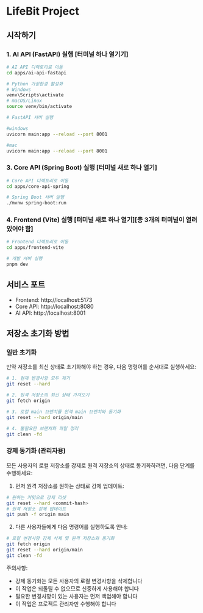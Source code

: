 # LifeBit Project

## 시작하기

### 1. AI API (FastAPI) 실행 [터미널 하나 열기기]
```bash
# AI API 디렉토리로 이동
cd apps/ai-api-fastapi

# Python 가상환경 활성화
# Windows
venv\Scripts\activate
# macOS/Linux
source venv/bin/activate

# FastAPI 서버 실행

#windows
uvicorn main:app --reload --port 8001

#mac
uvicorn main:app --reload --port 8001


```

### 3. Core API (Spring Boot) 실행 [터미널 새로 하나 열기]
```bash
# Core API 디렉토리로 이동
cd apps/core-api-spring

# Spring Boot 서버 실행
./mvnw spring-boot:run
```

### 4. Frontend (Vite) 실행 [터미널 새로 하나 열기][총 3개의 터미널이 열려 있어야 함]
```bash
# Frontend 디렉토리로 이동
cd apps/frontend-vite

# 개발 서버 실행
pnpm dev
```

## 서비스 포트
- Frontend: http://localhost:5173
- Core API: http://localhost:8080
- AI API: http://localhost:8001

## 저장소 초기화 방법

### 일반 초기화
만약 저장소를 최신 상태로 초기화해야 하는 경우, 다음 명령어를 순서대로 실행하세요:

```bash
# 1. 현재 변경사항 모두 제거
git reset --hard

# 2. 원격 저장소의 최신 상태 가져오기
git fetch origin

# 3. 로컬 main 브랜치를 원격 main 브랜치와 동기화
git reset --hard origin/main

# 4. 불필요한 브랜치와 파일 정리
git clean -fd
```

### 강제 동기화 (관리자용)
모든 사용자의 로컬 저장소를 강제로 원격 저장소의 상태로 동기화하려면, 다음 단계를 수행하세요:

1. 먼저 원격 저장소를 원하는 상태로 강제 업데이트:
```bash
# 원하는 커밋으로 강제 리셋
git reset --hard <commit-hash>
# 원격 저장소 강제 업데이트
git push -f origin main
```

2. 다른 사용자들에게 다음 명령어를 실행하도록 안내:
```bash
# 로컬 변경사항 강제 삭제 및 원격 저장소와 동기화
git fetch origin
git reset --hard origin/main
git clean -fd
```

주의사항:
- 강제 동기화는 모든 사용자의 로컬 변경사항을 삭제합니다
- 이 작업은 되돌릴 수 없으므로 신중하게 사용해야 합니다
- 필요한 변경사항이 있는 사용자는 먼저 백업해야 합니다
- 이 작업은 프로젝트 관리자만 수행해야 합니다 